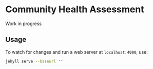 # Community Health Assessment
Work in progress

## Usage
To watch for changes and run a web server at `localhost:4000`, use:
```bash
jekyll serve --baseurl ""
```
